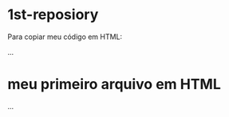 # 1st-reposiory


Para copiar meu código em HTML:

...
<html>
  <h1> meu primeiro arquivo em HTML</h1>
</html>
...

